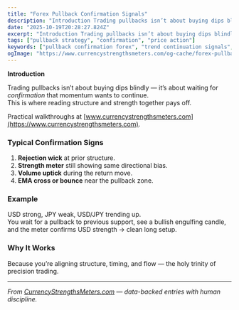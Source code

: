 ```yaml
---
title: "Forex Pullback Confirmation Signals"
description: "Introduction Trading pullbacks isn’t about buying dips blindly — it’s about waiting for *confirmation* that momentum wants to continue..."
date: "2025-10-19T20:28:27.824Z"
excerpt: "Introduction Trading pullbacks isn’t about buying dips blindly — it’s about waiting for *confirmation* that momentum wants to continue. This is where reading structure and strength together pays off. Practical walkthroughs at [www.currencystrengthsmeters.com](https://www.currencystrengthsmeters.com). Typical Confirmation Signs 1. Rejection wick at prior structure. 2. Strength meter still showing same directional bias...."
tags: ["pullback strategy", "confirmation", "price action"]
keywords: ["pullback confirmation forex", "trend continuation signals", "price action confluence", "strength meter alignment", "forex entry pullbacks"]
ogImage: "https://www.currencystrengthsmeters.com/og-cache/forex-pullback-confirmation-signals.jpg"
---
```

**Introduction**

Trading pullbacks isn’t about buying dips blindly — it’s about waiting for *confirmation* that momentum wants to continue.  
This is where reading structure and strength together pays off.

Practical walkthroughs at [www.currencystrengthsmeters.com](https://www.currencystrengthsmeters.com).

### Typical Confirmation Signs

1. **Rejection wick** at prior structure.  
2. **Strength meter** still showing same directional bias.  
3. **Volume uptick** during the return move.  
4. **EMA cross or bounce** near the pullback zone.

### Example

USD strong, JPY weak, USD/JPY trending up.  
You wait for a pullback to previous support, see a bullish engulfing candle, and the meter confirms USD strength → clean long setup.

### Why It Works

Because you’re aligning structure, timing, and flow — the holy trinity of precision trading.

---

*From [CurrencyStrengthsMeters.com](https://www.currencystrengthsmeters.com) — data-backed entries with human discipline.*
